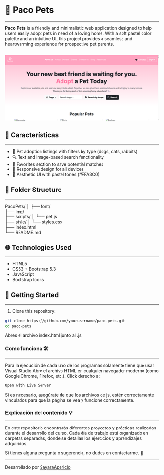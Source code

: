 # 🐾 Paco Pets
---

**Paco Pets** is a friendly and minimalistic web application designed to help users easily adopt pets in need of a loving home. With a soft pastel color palette and an intuitive UI, this project provides a seamless and heartwarming experience for prospective pet parents.

![PacoPets](./img/imagen.png) 
---

## 💖 Características
---
- 🐶 Pet adoption listings with filters by type (dogs, cats, rabbits)
- 🔍 Text and image-based search functionality
- 💾 Favorites section to save potential matches
- 📱 Responsive design for all devices
- 🎨 Aesthetic UI with pastel tones (#FFA3C0)

## 📁 Folder Structure
---
PacoPets/
│
├── font/                 
├── img/                  
├── scripts/
│   └── pet.js            
├── style/
│   └── styles.css        
├── index.html            
└── README.md 

## 🌐 Technologies Used
---

- HTML5
- CSS3 + Bootstrap 5.3
- JavaScript
- Bootstrap Icons


## 🚀 Getting Started
---

1. Clone this repository:

```bash
git clone https://github.com/yourusername/paco-pets.git
cd paco-pets
```

Abres el archivo index.html junto al .js


### Como funciona 🛠️

---
Para la ejecución de cada uno de los programas solamente tiene que usar Visual Studio
Abre el archivo HTML en cualquier navegador moderno (como Google Chrome, Firefox, etc.).
Click derecho a: 

```sh
Open with Live Server
```
Si es necesario, asegúrate de que los archivos de js, estén correctamente vinculados para que la página se vea y funcione correctamente.

### Explicación del contenido 💡
---
En este repositorio encontrarás diferentes proyectos y prácticas realizadas durante el desarrollo del curso. Cada día de trabajo está organizado en carpetas separadas, donde se detallan los ejercicios y aprendizajes adquiridos.

Si tienes alguna pregunta o sugerencia, no dudes en contactarme. 🚀

---

Desarrollado por [SayaraAparicio](https://github.com/SayaraAparicio/)

